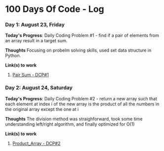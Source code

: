 # 100 Days Of Code - Log

### Day 1: August 23, Friday

**Today's Progress**: Daily Coding Problem #1 - find if a pair of elements from an array result in a target sum.

**Thoughts** Focusing on probelm solving skills, used set data structure in Python.

**Link(s) to work**
1. [Pair Sum - DCP#1](https://github.com/sumukh31/100-days-of-code/commit/bbc1700a8e5314ea7705b07300f372290617447c)

### Day 2: August 24, Saturday

**Today's Progress**: Daily Coding Problem #2 - return a new array such that each element at index i of the new array is the product of all the numbers in the original array except the one at i

**Thoughts** The division method was straighforward, took some time understanding left/right algorithm, and finally optimized for O(1)

**Link(s) to work**
1. [Product_Array - DCP#2](https://github.com/sumukh31/100-days-of-code/blob/master/product_array_dcp_2.ipynb)
